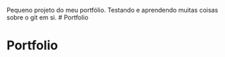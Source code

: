  Pequeno projeto do meu portfólio.
Testando e aprendendo muitas coisas sobre o git em si. # Portfolio
# Portfolio
